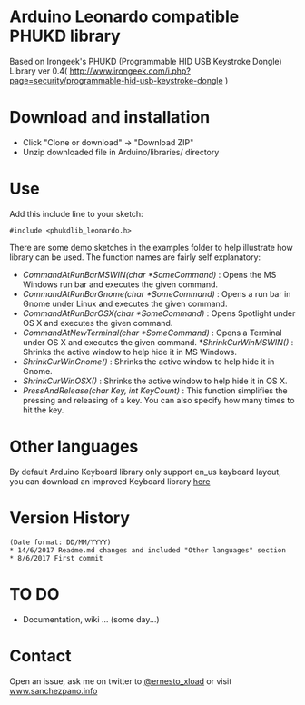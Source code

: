 Arduino Leonardo compatible PHUKD library
=========================================
 
Based on Irongeek's PHUKD (Programmable HID USB Keystroke Dongle) Library ver 0.4( http://www.irongeek.com/i.php?page=security/programmable-hid-usb-keystroke-dongle )

Download and installation
=========================
- Click "Clone or download" -> "Download ZIP"
- Unzip downloaded file in Arduino/libraries/ directory

Use
===
Add this include line to your sketch:
```
#include <phukdlib_leonardo.h>
```

There are some demo sketches in the examples folder to help illustrate how library can be used. The function names are fairly self explanatory:

* _CommandAtRunBarMSWIN(char *SomeCommand)_ : Opens the MS Windows run bar and executes the given command.
* _CommandAtRunBarGnome(char *SomeCommand)_ : Opens a run bar in Gnome under Linux and executes the given command.
* _CommandAtRunBarOSX(char *SomeCommand)_ : Opens Spotlight under OS X and executes the given command.
* _CommandAtNewTerminal(char *SomeCommand)_ : Opens a Terminal under OS X and executes the given command.
*_ShrinkCurWinMSWIN()_ : Shrinks the active window to help hide it in MS Windows.
* _ShrinkCurWinGnome()_ : Shrinks the active window to help hide it in Gnome.
* _ShrinkCurWinOSX()_ : Shrinks the active window to help hide it in OS X.
* _PressAndRelease(char Key, int KeyCount)_ : This function simplifies the pressing and releasing of a key. You can also specify how many times to hit the key.

Other languages
===============
By default Arduino Keyboard library only support en_us kayboard layout, you can download an improved Keyboard library [here](https://github.com/ernesto-xload/arduino_keyboardlib)

Version History
===============
```
(Date format: DD/MM/YYYY)
* 14/6/2017 Readme.md changes and included "Other languages" section
* 8/6/2017 First commit

```

TO DO
=====
- Documentation, wiki ... (some day...)


Contact
=======
Open an issue, ask me on twitter to [@ernesto_xload](http://www.twitter.com/ernesto_xload/) or visit www.sanchezpano.info
